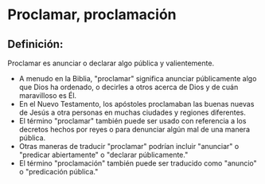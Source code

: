 # Proclamar, proclamación

## Definición: 

Proclamar es anunciar o declarar algo pública y valientemente.

* A menudo en la Biblia,  "proclamar" significa anunciar públicamente algo que Dios ha ordenado,  o decirles a otros acerca de Dios y de cuán maravilloso es Él.
* En el Nuevo Testamento, los apóstoles proclamaban las buenas nuevas de Jesús a otra personas en muchas  ciudades y regiones diferentes.
* El término "proclamar" también puede ser usado con referencia a los decretos hechos por reyes o para denunciar algún mal de una manera pública.
* Otras maneras de traducir "proclamar" podrían incluir "anunciar" o "predicar abiertamente" o "declarar públicamente."
* El término "proclamación"  también puede ser traducido como "anuncio" o "predicación pública."

